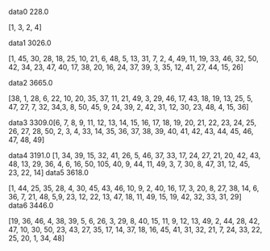data0
228.0

[1, 3, 2, 4]

data1
3026.0

[1, 45, 30, 28, 18, 25, 10, 21, 6, 48, 5, 13, 31, 7, 2, 4, 49, 11, 19, 33, 46, 32, 50, 42, 34, 23, 47, 40, 17, 38, 20, 16, 24, 37, 39, 3, 35, 12, 41, 27, 44, 15, 26]

data2
3665.0

[38, 1, 28, 6, 22, 10, 20, 35, 37, 11, 21, 49, 3, 29, 46, 17, 43, 18, 19, 13, 25, 5, 47, 27, 7, 32, 34,3, 8, 50, 45, 9, 24, 39, 2, 42, 31, 12, 30, 23, 48, 4, 15, 36]

data3
3309.0[6, 7, 8, 9, 11, 12, 13, 14, 15, 16, 17, 18, 19, 20, 21, 22, 23, 24, 25, 26, 27, 28, 50, 2, 3, 4, 33, 14, 35, 36, 37, 38, 39, 40, 41, 42, 43, 44, 45, 46, 47, 48, 49]

data4
3191.0
[1, 34, 39, 15, 32, 41, 26, 5, 46, 37, 33, 17, 24, 27, 21, 20, 42, 43, 48, 13, 29, 36, 4, 6, 16, 50, 105, 40, 9, 44, 11, 49, 3, 7, 30, 8, 47, 31, 12, 45, 23, 22, 14]
data5
3618.0

[1, 44, 25, 35, 28, 4, 30, 45, 43, 46, 10, 9, 2, 40, 16, 17, 3, 20, 8, 27, 38, 14, 6, 36, 7, 21, 48, 5,9, 23, 12, 22, 13, 47, 18, 11, 49, 15, 19, 42, 32, 33, 31, 29]
data6
3446.0

[19, 36, 46, 4, 38, 39, 5, 6, 26, 3, 29, 8, 40, 15, 11, 9, 12, 13, 49, 2, 44, 28, 42, 47, 10, 30, 50, 23, 43, 27, 35, 17, 14, 37, 18, 16, 45, 41, 31, 32, 21, 7, 24, 33, 22, 25, 20, 1, 34, 48]